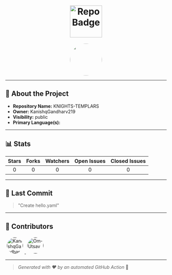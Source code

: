 <h1 align="center">
    <img src="https://img.shields.io/badge/KNIGHTS-TEMPLARS-🎯-blueviolet?style=for-the-badge" alt="Repo Badge" width="100">
  </h1>
  
  <p align="center">
    <a href="https://avatars.githubusercontent.com/u/133373835?v=4" target="_blank">
      <img src="https://avatars.githubusercontent.com/u/133373835?v=4" width="100" style="border-radius:50%;">
    </a>
  </p>
  
  ---
  
  ## 📖 About the Project
  - **Repository Name:** KNIGHTS-TEMPLARS
  - **Owner:** KanishqGandharv219
  - **Visibility:** public
  - **Primary Language(s):** 
  
  ---
  
  ## 📊 Stats
  
  | Stars | Forks | Watchers | Open Issues | Closed Issues |
  |:----:|:-----:|:--------:|:-----------:|:-------------:|
  | 0 | 0 | 0 | 0 | 0 |
  
  ---
  
  ## 📢 Last Commit
  
  > "Create hello.yaml"
  
  ---
  
  ## 🤝 Contributors
  
  
  
  <a href="" target="_blank">
    <img src="https://avatars.githubusercontent.com/u/133373835?v=4" width="50" style="border-radius:50%; margin: 5px;" alt="KanishqGandharv219"/>
  </a>

  <a href="" target="_blank">
    <img src="https://avatars.githubusercontent.com/u/86879928?v=4" width="50" style="border-radius:50%; margin: 5px;" alt="Om-Utsav"/>
  </a>

  
  ---
  
  > *Generated with ❤️ by an automated GitHub Action* 🚀
  
